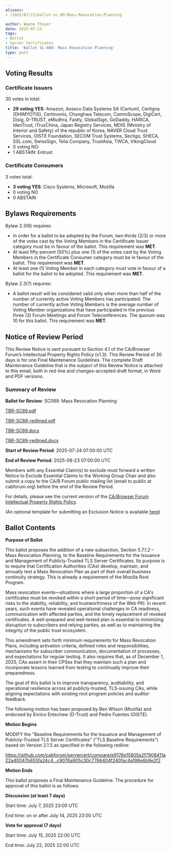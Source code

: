 ```yaml
---
aliases:
- /2025/07/22/ballot-sc-89-Mass-Revocation-Planning

author: Wayne Thayer
date: 2025-07-22
tags:
- Ballot
- Server Certificates
title: 'Ballot SC-089: Mass Revocation Planning'
type: post
---
```


## Voting Results

### Certificate Issuers

30 votes in total:

- **29 voting YES**: Amazon, Asseco Data Systems SA (Certum), Certigna (DHIMYOTIS), Certinomis, Chunghwa Telecom, CommScope, DigiCert, Disig, D-TRUST, eMudhra, Fastly, GlobalSign, GoDaddy, HARICA, IdenTrust, iTrusChina, Japan Registry Services, MOIS (Ministry of Interior and Safety) of the republic of Korea, NAVER Cloud Trust Services, OISTE Foundation, SECOM Trust Systems, Sectigo, SHECA, SSL.com, SwissSign, Telia Company, TrustAsia, TWCA, VikingCloud
- 0 voting NO:
- 1 ABSTAIN: Entrust

### Certificate Consumers

3 votes total:

- **3 voting YES**: Cisco Systems, Microsoft, Mozilla
- 0 voting NO
- 0 ABSTAIN

## Bylaws Requirements

Bylaw 2.3(6) requires:

- In order for a ballot to be adopted by the Forum, two‐thirds (2/3) or more of the votes cast by the Voting Members in the Certificate Issuer category must be in favour of the ballot. This requirement was **MET**.
- At least fifty percent (50%) plus one (1) of the votes cast by the Voting Members in the Certificate Consumer category must be in favour of the ballot. This requirement was **MET**.
- At least one (1) Voting Member in each category must vote in favour of a ballot for the ballot to be adopted. This requirement was **MET**.

Bylaw 2.3(7) requires:

- A ballot result will be considered valid only when more than half of the number of currently active Voting Members has participated. The number of currently active Voting Members is the average number of Voting Member organizations that have participated in the previous three (3) Forum Meetings and Forum Teleconferences.
The quorum was 10 for this ballot. This requirement was **MET**.

## Notice of Review Period

This Review Notice is sent pursuant to Section 4.1 of the CA/Browser Forum’s Intellectual Property Rights Policy (v1.3). This Review Period of 30 days is for one Final Maintenance Guidelines. The complete Draft Maintenance Guideline that is the subject of this Review Notice is attached to this email, both in red-line and changes-accepted draft format, in Word and PDF versions.

### Summary of Review

**Ballot for Review**:   SC089: Mass Revocation Planning

[TBR-SC89.pdf](BR-SC089.pdf)

[TBR-SC89-redlined.pdf](BR-SC089-redline.pdf)

[TBR-SC89.docx](BR-SC089.docx)

[TBR-SC89-redlined.docx](BR-SC089-redline.docx)

**Start of Review Period**: 2025-07-24 07:00:00 UTC

**End of Review Period**: 2025-08-23 07:00:00 UTC

Members with any Essential Claim(s) to exclude must forward a written Notice to Exclude Essential Claims to the Working Group Chair and also submit a copy to the CA/B Forum public mailing list (email to public at cabforum.org) before the end of the Review Period.

For details, please see the current version of the [CA/Browser Forum Intellectual Property Rights Policy](/uploads/CABF-IPR-Policy-v.1.3_4APR18.pdf).

(An optional template for submitting an Exclusion Notice is available [here](/uploads/Template-for-Exclusion-Notice.pdf))

## Ballot Contents

**Purpose of Ballot**

This ballot proposes the addition of a new subsection, Section 5.7.1.2 – Mass Revocation Planning, to the Baseline Requirements for the Issuance and Management of Publicly‐Trusted TLS Server Certificates. Its purpose is to require that Certification Authorities (CAs) develop, maintain, and annually test a Mass Revocation Plan as part of their overall business continuity strategy. This is already a requirement of the Mozilla Root Program.

Mass revocation events—situations where a large proportion of a CA's certificates must be revoked within a short period of time—pose significant risks to the stability, reliability, and trustworthiness of the Web PKI. In recent years, such events have revealed operational challenges in CA readiness, communication with affected parties, and the timely replacement of revoked certificates. A well-prepared and well-tested plan is essential to minimizing disruption to subscribers and relying parties, as well as to maintaining the integrity of the public trust ecosystem.

This amendment sets forth minimum requirements for Mass Revocation Plans, including activation criteria, defined roles and responsibilities, mechanisms for subscriber communication, documentation of processes, and expectations for regular testing. It also requires that, as of December 1, 2025, CAs assert in their CPSes that they maintain such a plan and incorporate lessons learned from testing to continually improve their preparedness.

The goal of this ballot is to improve transparency, auditability, and operational resilience across all publicly-trusted, TLS-issuing CAs, while aligning expectations with existing root program policies and auditor feedback.

The following motion has been proposed by Ben Wilson (Mozilla) and endorsed by Enrico Entschew (D-Trust) and Pedro Fuentes (OISTE).

**Motion Begins**

MODIFY the "Baseline Requirements for the Issuance and Management of Publicly-Trusted TLS Server Certificates" ("TLS Baseline Requirements") based on Version 2.1.5 as specified in the following redline:

https://github.com/cabforum/servercert/compare/e9176e15805a2f7908411a22a40047b655fa24c4...c9076a905c30c7766404f240fac4a198e6b9e2f2

**Motion Ends**

This ballot proposes a Final Maintenance Guideline. The procedure for approval of this ballot is as follows:

**Discussion (at least 7 days)**

Start time: July 7, 2025 23:00 UTC

End time: on or after July 14, 2025 23:00 UTC

**Vote for approval (7 days)**

Start time: July 15, 2025 22:00 UTC

End time: July 22, 2025 22:00 UTC
